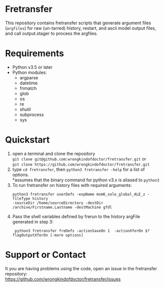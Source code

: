 # Fretransfer
This repository contains fretransfer scripts that generate argument files (``argfiles``) for raw (un-tarred) history, restart, and ascii model output files, and call output.stager to process the argfiles.
# Requirements
* Python v3.5 or later
* Python modules:
  * argparse
  * datetime
  * fnmatch
  * glob
  * os
  * re
  * shutil
  * subprocess
  * sys
# Quickstart
1. open a terminal and clone the repository  
   `git clone git@github.com:wrongkindofdoctor/fretransfer.git` or  
   `git clone https://github.com/wrongkindofdoctor/fretransfer.git`
2. type `cd fretransfer`, then `python3 fretransfer -help` for a list of options.  
   *assumes that the binary command for python v3.x is aliased to `python3`
3. To run fretransfer on history files with required arguments:  
   ```
   python3 fretransfer userDefs -expName mom6_solo_global_ALE_z -fileType history    
   -sourceDir /home/sourceDirectory -destDir /archive/Firstname.Lastname -destMachine gfdl 
   ```
4. Pass the shell variables defined by frerun to the history argFile generated in step 3:
   ```
    python3 fretransfer freDefs -actionSaveOn 1  -actionXferOn $?flagOutputXferOn [-more options]
   ```
# Support or Contact
It you are having problems using the code, open an issue in the fretransfer repository:  
https://github.com/wrongkindofdoctor/fretransfer/issues
